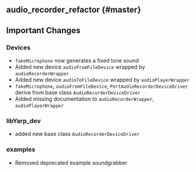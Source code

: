 audio_recorder_refactor {#master}
-------------------------

## Important Changes

### Devices

* `fakeMicrophone` now generates a fixed tone sound
* Added new device `audioFromFileDevice` wrapped by `audioRecorderWrapper`
* Added new device `audioToFileDevice` wrapped by `audioPlayerWrapper`
* `fakeMicrophone`, `audioFromFileDevice`, `PortAudioRecorderDeviceDriver` derive from base class `AudioRecorderDeviceDriver` 
* Added missing documentation to `audioRecorderWrapper`, `audioPlayerWrapper`

### libYarp_dev

* added new base class `AudioRecorderDeviceDriver`

### examples

* Removed deprecated example soundgrabber

